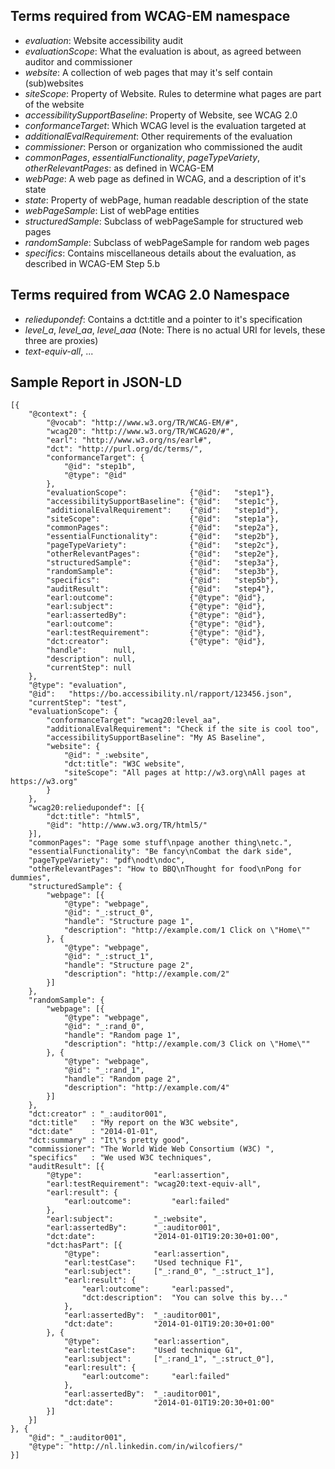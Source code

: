 ## Terms required from WCAG-EM namespace

- *evaluation*: Website accessibility audit
- *evaluationScope*: What the evaluation is about, as agreed between auditor and commissioner
- *website*: A collection of web pages that may it's self contain (sub)websites
- *siteScope*: Property of Website. Rules to determine what pages are part of the website
- *accessibilitySupportBaseline*: Property of Website, see WCAG 2.0
- *conformanceTarget*: Which WCAG level is the evaluation targeted at
- *additionalEvalRequirement*: Other requirements of the evaluation
- *commissioner*: Person or organization who commissioned the audit
- *commonPages*, *essentialFunctionality*, *pageTypeVariety*, *otherRelevantPages*: as defined in WCAG-EM
- *webPage*: A web page as defined in WCAG, and a description of it's state
- *state*: Property of webPage, human readable description of the state
- *webPageSample*: List of webPage entities
- *structuredSample*: Subclass of webPageSample for structured web pages
- *randomSample*: Subclass of webPageSample for random web pages
- *specifics*: Contains miscellaneous details about the evaluation, as described in WCAG-EM Step 5.b
 
## Terms required from WCAG 2.0 Namespace

- *reliedupondef*: Contains a dct:title and a pointer to it's specification
- *level_a*, *level_aa*, *level_aaa* (Note: There is no actual URI for levels, these three are proxies)
- *text-equiv-all*, ...


## Sample Report in JSON-LD

    [{
        "@context": {
            "@vocab": "http://www.w3.org/TR/WCAG-EM/#",
            "wcag20": "http://www.w3.org/TR/WCAG20/#",
            "earl": "http://www.w3.org/ns/earl#",
            "dct": "http://purl.org/dc/terms/",
            "conformanceTarget": {
                "@id": "step1b",
                "@type": "@id"
            },
            "evaluationScope":              {"@id":   "step1"},
            "accessibilitySupportBaseline": {"@id":   "step1c"},
            "additionalEvalRequirement":    {"@id":   "step1d"},
            "siteScope":                    {"@id":   "step1a"},
            "commonPages":                  {"@id":   "step2a"},
            "essentialFunctionality":       {"@id":   "step2b"},
            "pageTypeVariety":              {"@id":   "step2c"},
            "otherRelevantPages":           {"@id":   "step2e"},
            "structuredSample":             {"@id":   "step3a"},
            "randomSample":                 {"@id":   "step3b"},
            "specifics":                    {"@id":   "step5b"},
            "auditResult":                  {"@id":   "step4"},
            "earl:outcome":                 {"@type": "@id"},
            "earl:subject":                 {"@type": "@id"},
            "earl:assertedBy":              {"@type": "@id"},
            "earl:outcome":                 {"@type": "@id"},
            "earl:testRequirement":         {"@type": "@id"},
            "dct:creator":                  {"@type": "@id"},
            "handle":      null,
            "description": null,
            "currentStep": null
        },
        "@type": "evaluation",
        "@id":   "https://bo.accessibility.nl/rapport/123456.json",
        "currentStep": "test",
        "evaluationScope": {
            "conformanceTarget": "wcag20:level_aa",
            "additionalEvalRequirement": "Check if the site is cool too",
            "accessibilitySupportBaseline": "My AS Baseline",
            "website": {
                "@id": "_:website",
                "dct:title": "W3C website",
                "siteScope": "All pages at http://w3.org\nAll pages at https://w3.org"
            }
        },
        "wcag20:reliedupondef": [{
            "dct:title": "html5",
            "@id": "http://www.w3.org/TR/html5/"
        }],
        "commonPages": "Page some stuff\npage another thing\netc.",
        "essentialFunctionality": "Be fancy\nCombat the dark side",
        "pageTypeVariety": "pdf\nodt\ndoc",
        "otherRelevantPages": "How to BBQ\nThought for food\nPong for dummies",
        "structuredSample": {
            "webpage": [{
                "@type": "webpage",
                "@id": "_:struct_0",
                "handle": "Structure page 1",
                "description": "http://example.com/1 Click on \"Home\""
            }, {
                "@type": "webpage",
                "@id": "_:struct_1",
                "handle": "Structure page 2",
                "description": "http://example.com/2"
            }]
        },
        "randomSample": {
            "webpage": [{
                "@type": "webpage",
                "@id": "_:rand_0",
                "handle": "Random page 1",
                "description": "http://example.com/3 Click on \"Home\""
            }, {
                "@type": "webpage",
                "@id": "_:rand_1",
                "handle": "Random page 2",
                "description": "http://example.com/4"
            }]
        },
        "dct:creator" : "_:auditor001",
        "dct:title"   : "My report on the W3C website",
        "dct:date"    : "2014-01-01",
        "dct:summary" : "It\"s pretty good",
        "commissioner": "The World Wide Web Consortium (W3C) ",
        "specifics"   : "We used W3C techniques",
        "auditResult": [{
            "@type":                "earl:assertion",
            "earl:testRequirement": "wcag20:text-equiv-all",
            "earl:result": {
                "earl:outcome":         "earl:failed"
            },
            "earl:subject":         "_:website",
            "earl:assertedBy":      "_:auditor001",
            "dct:date":             "2014-01-01T19:20:30+01:00",
            "dct:hasPart": [{
                "@type":            "earl:assertion",
                "earl:testCase":    "Used technique F1",
                "earl:subject":     ["_:rand_0", "_:struct_1"],
                "earl:result": {
                    "earl:outcome":     "earl:passed",
                    "dct:description":  "You can solve this by..."
                },
                "earl:assertedBy":  "_:auditor001",
                "dct:date":         "2014-01-01T19:20:30+01:00"
            }, {
                "@type":            "earl:assertion",
                "earl:testCase":    "Used technique G1",
                "earl:subject":     ["_:rand_1", "_:struct_0"],
                "earl:result": {
                    "earl:outcome":     "earl:failed"
                },
                "earl:assertedBy":  "_:auditor001",
                "dct:date":         "2014-01-01T19:20:30+01:00"
            }]
        }]
    }, {
        "@id": "_:auditor001",
        "@type": "http://nl.linkedin.com/in/wilcofiers/"
    }]